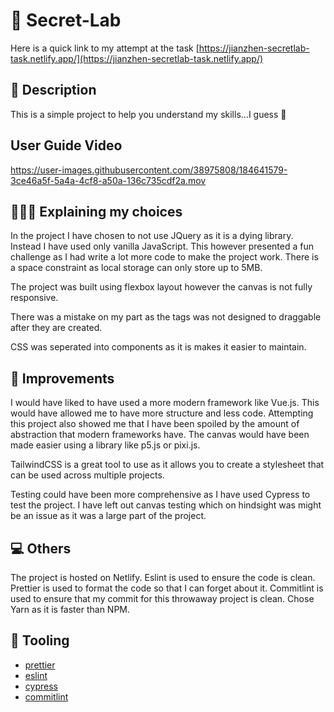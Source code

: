 # 💺 Secret-Lab

Here is a quick link to my attempt at the task
[https://jianzhen-secretlab-task.netlify.app/](https://jianzhen-secretlab-task.netlify.app/)

## 📝 Description

This is a simple project to help you understand my skills...I guess 😬

## User Guide Video

https://user-images.githubusercontent.com/38975808/184641579-3ce46a5f-5a4a-4cf8-a50a-136c735cdf2a.mov

## 🙆🏻‍♀️ Explaining my choices

In the project I have chosen to not use JQuery as it is a dying library. Instead I have used only vanilla JavaScript. This however presented a fun challenge as I had write a lot more code to make the project work.
There is a space constraint as local storage can only store up to 5MB.

The project was built using flexbox layout however the canvas is not fully responsive.

There was a mistake on my part as the tags was not designed to draggable after they are created.

CSS was seperated into components as it is makes it easier to maintain.

## 🌱 Improvements

I would have liked to have used a more modern framework like Vue.js. This would have allowed me to have more structure and less code.
Attempting this project also showed me that I have been spoiled by the amount of abstraction that modern frameworks have. The canvas would have been made easier using a library like p5.js or pixi.js.

TailwindCSS is a great tool to use as it allows you to create a stylesheet that can be used across multiple projects.

Testing could have been more comprehensive as I have used Cypress to test the project. I have left out canvas testing which on hindsight was might be an issue as it was a large part of the project.

## 💻 Others

The project is hosted on Netlify. Eslint is used to ensure the code is clean. Prettier is used to format the code so that I can forget about it. Commitlint is used to ensure that my commit for this throwaway project is clean. Chose Yarn as it is faster than NPM.

## 🔧 Tooling

- [prettier](https://prettier.io/)
- [eslint](https://eslint.org/)
- [cypress](https://www.cypress.io/)
- [commitlint](https://www.npmjs.com/package/@commitlint/cli)
